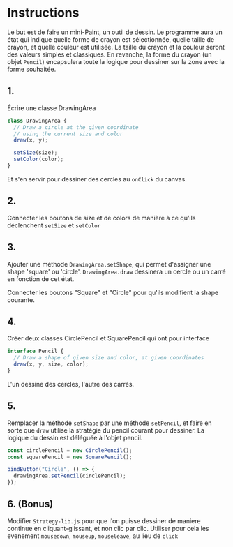 # Instructions

Le but est de faire un mini-Paint, un outil de dessin.
Le programme aura un état qui indique quelle forme de crayon est sélectionnée,
quelle taille de crayon, et quelle couleur est utilisée.
La taille du crayon et la couleur seront des valeurs simples et classiques.
En revanche, la forme du crayon (un objet `Pencil`) encapsulera toute la logique pour dessiner sur la zone avec la forme souhaitée.

## 1.

Écrire une classe DrawingArea

```ts
class DrawingArea {
  // Draw a circle at the given coordinate
  // using the current size and color
  draw(x, y);

  setSize(size);
  setColor(color);
}
```

Et s'en servir pour dessiner des cercles au `onClick` du canvas.

## 2.

Connecter les boutons de size et de colors de manière à ce qu'ils déclenchent `setSize` et `setColor`

## 3.

Ajouter une méthode `DrawingArea.setShape`, qui permet d'assigner une shape 'square' ou 'circle'. `DrawingArea.draw` dessinera un cercle ou un carré en fonction de cet état.

Connecter les boutons "Square" et "Circle" pour qu'ils modifient la shape courante.

## 4.

Créer deux classes CirclePencil et SquarePencil qui ont pour interface

```ts
interface Pencil {
  // Draw a shape of given size and color, at given coordinates
  draw(x, y, size, color);
}
```

L'un dessine des cercles, l'autre des carrés.

## 5.

Remplacer la méthode `setShape` par une méthode `setPencil`, et faire en sorte que `draw` utilise la stratégie du pencil courant pour dessiner. La logique du dessin est déléguée à l'objet pencil.

```js
const circlePencil = new CirclePencil();
const squarePencil = new SquarePencil();

bindButton("Circle", () => {
  drawingArea.setPencil(circlePencil);
});
```

## 6. (Bonus)

Modifier `Strategy-lib.js` pour que l'on puisse dessiner de maniere continue en cliquant-glissant, et non clic par clic.
Utiliser pour cela les evenement `mousedown`, `mouseup`, `mouseleave`, au lieu de `click`

